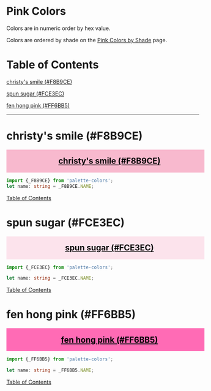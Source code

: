 <style>
  div.color-block {
    text-align: center;
  }

  .color-block {
    width: 100%;
    margin: 0;
    padding: 0.5em;
  }

  .black-pass {
    color: black;
  }

  .white-pass {
    color: white;
  }
</style>

# Pink Colors

Colors are in numeric order by hex value.

Colors are ordered by shade on the [Pink Colors by Shade](./pink-colors-shades.md) page.

# Table of Contents

[christy's smile (#F8B9CE)](#christys-smile-f8b9ce)

[spun sugar (#FCE3EC)](#spun-sugar-fce3ec)

[fen hong pink (#FF6BB5)](#fen-hong-pink-ff6bb5)

----

# christy's smile (#F8B9CE)

<div class="color-block" style="background: #F8B9CE;">
  <a href="https://coolors.co/f8b9ce" target="_blank" rel="noopener noreferrer">
    <h2 class="color-block black-pass">christy's smile (#F8B9CE)</h2>
  </a>
</div>

```typescript
import {_F8B9CE} from 'palette-colors';
let name: string = _F8B9CE.NAME;
```

[Table of Contents](#table-of-contents)

# spun sugar (#FCE3EC)

<div class="color-block" style="background: #FCE3EC;">
  <a href="https://coolors.co/fce3ec" target="_blank" rel="noopener noreferrer">
    <h2 class="color-block black-pass">spun sugar (#FCE3EC)</h2>
  </a>
</div>

````typescript
import {_FCE3EC} from 'palette-colors';

let name: string = _FCE3EC.NAME;
````

[Table of Contents](#table-of-contents)

# fen hong pink (#FF6BB5)

<div class="color-block" style="background: #FF6BB5;">
  <a href="https://coolors.co/ff6bb5" target="_blank" rel="noopener noreferrer">
    <h2 class="color-block black-pass">fen hong pink (#FF6BB5)</h2>
  </a>
</div>

````typescript
import {_FF6BB5} from 'palette-colors';

let name: string = _FF6BB5.NAME;
````

[Table of Contents](#table-of-contents)
